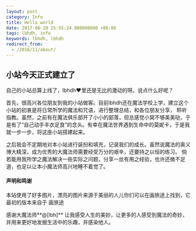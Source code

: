 ```yaml
---
layout: post
category: Info
title: Hello world
date: 2017-06-20 15:55:24.000000000 +08:00
tags: lbhdh, info
keywords: lbhdh, lbhdh
redirect_from:
  - /2016/11/about/
---
```


## 小站今天正式建立了

自己的小站总算上线了，lbhdh❤里还是无比的激动的呀。说点什么好呢？

首先，很高兴各位朋友到我的小站做客。目前lbhdh还在魔法学校上学，建立这个小站的初衷是将日常所学的魔法和咒语，进行整理总结，和各位朋友分享，
聆听指教。虽然，之前有在魔法俱乐部开了小小的部落，但总感觉小窝不够美美哒，于是有了“自己动手丰衣足食”的念头。有幸在魔法世界遇到生命中的莫妮卡，于是我就一步一步，将这座小站搭建起来。

之后我会不定期地对本小站进行装扮和填充，记录我们的成长。虽然说魔法的奥义博大精深，成为优秀的大魔法师需要经受万分的艰辛，还要持之以恒的练习。
倘若能用我所学之魔法解决一些实际之问题，分享一丝有用之经验，也许还微不足道，也足以让本小魔法师高兴地睡不着觉了。

#### 声明和鸣谢

本站使用了好多图片，漂亮的图片来源于美丽的人儿你们可以在画旅途上找到，它最初的版本来自于 画旅途

感谢大魔法师**@[lbh]** 让我感受人生的美妙，让更多的人感受到魔法的奇妙，并用来更好地发掘生活中的乐趣，并感染他人。

